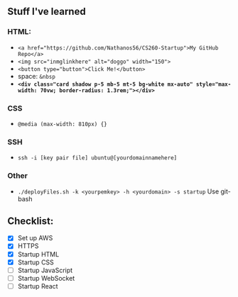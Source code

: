 ## Stuff I've learned
### HTML:
- ``<a href="https://github.com/Nathanos56/CS260-Startup">My GitHub Repo</a>``
- ``<img src="inmglinkhere" alt="doggo" width="150">``
- ``<button type="button">Click Me!</button>``
- space: ``&nbsp``
- **``<div class="card shadow p-5 mb-5 mt-5 bg-white mx-auto" style="max-width: 70vw; border-radius: 1.3rem;"></div>``**

### CSS
- ``@media (max-width: 810px) {}``

### SSH
- ``ssh -i [key pair file] ubuntu@[yourdomainnamehere]``
### Other
- ``./deployFiles.sh -k <yourpemkey> -h <yourdomain> -s startup``    Use git-bash

## Checklist:
- [X] Set up AWS
- [X] HTTPS
- [X] Startup HTML
- [X] Startup CSS
- [ ] Startup JavaScript
- [ ] Startup WebSocket
- [ ] Startup React
